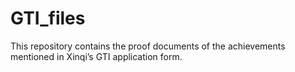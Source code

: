 # GTI_files
This repository contains the proof documents of the achievements mentioned in Xinqi’s GTI application form.
